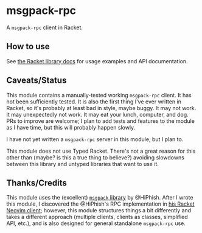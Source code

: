 # msgpack-rpc

A `msgpack-rpc` client in Racket.

## How to use

See [the Racket library docs](https://docs.racket-lang.org/msgpack-rpc/index.html) for usage
examples and API documentation.

## Caveats/Status

This module contains a manually-tested working `msgpack-rpc` client. It has not been sufficiently
tested. It is also the first thing I've ever written in Racket, so it's probably at least bad in
style, maybe buggy. It may not work. It may unexpectedly not work. It may eat your lunch, computer,
and dog. PRs to improve are welcome; I plan to add tests and features to the module as I have time,
but this will probably happen slowly.

I have not yet written a `msgpack-rpc` server in this module, but I plan to.

This module does not use Typed Racket. There's not a great reason for this other than (maybe? is
this a true thing to believe?) avoiding slowdowns between this library and untyped libraries that
want to use it.

## Thanks/Credits

This module uses the (excellent) [`msgpack` library](https://gitlab.com/HiPhish/MsgPack.rkt) by
@HiPhish. After I wrote this module, I discovered the @HiPhish's RPC implementation in [his Racket
Neovim client](https://gitlab.com/HiPhish/neovim.rkt/); however, this module structures things a bit
differently and takes a different approach (multiple clients, clients as classes, simplified API,
etc.), and is also designed for general standalone `msgpack-rpc` use.
